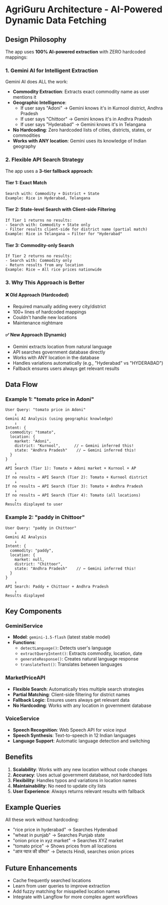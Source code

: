 # AgriGuru Architecture - AI-Powered Dynamic Data Fetching

## Design Philosophy

The app uses **100% AI-powered extraction** with ZERO hardcoded mappings:

### 1. **Gemini AI for Intelligent Extraction**

Gemini AI does ALL the work:

- **Commodity Extraction**: Extracts exact commodity name as user mentions it
- **Geographic Intelligence**: 
  - If user says "Adoni" → Gemini knows it's in Kurnool district, Andhra Pradesh
  - If user says "Chittoor" → Gemini knows it's in Andhra Pradesh
  - If user says "Hyderabad" → Gemini knows it's in Telangana
- **No Hardcoding**: Zero hardcoded lists of cities, districts, states, or commodities
- **Works with ANY location**: Gemini uses its knowledge of Indian geography

### 2. **Flexible API Search Strategy**

The app uses a **3-tier fallback approach**:

#### Tier 1: Exact Match
```
Search with: Commodity + District + State
Example: Rice in Hyderabad, Telangana
```

#### Tier 2: State-level Search with Client-side Filtering
```
If Tier 1 returns no results:
- Search with: Commodity + State only
- Filter results client-side for district name (partial match)
Example: Rice in Telangana → Filter for "Hyderabad"
```

#### Tier 3: Commodity-only Search
```
If Tier 2 returns no results:
- Search with: Commodity only
- Return results from any location
Example: Rice → All rice prices nationwide
```

### 3. **Why This Approach is Better**

#### ❌ Old Approach (Hardcoded)
- Required manually adding every city/district
- 100+ lines of hardcoded mappings
- Couldn't handle new locations
- Maintenance nightmare

#### ✅ New Approach (Dynamic)
- Gemini extracts location from natural language
- API searches government database directly
- Works with ANY location in the database
- Handles variations automatically (e.g., "Hyderabad" vs "HYDERABAD")
- Fallback ensures users always get relevant results

## Data Flow

### Example 1: "tomato price in Adoni"

```
User Query: "tomato price in Adoni"
    ↓
Gemini AI Analysis (using geographic knowledge)
    ↓
Intent: {
  commodity: "tomato",
  location: {
    market: "Adoni",
    district: "Kurnool",      // ← Gemini inferred this!
    state: "Andhra Pradesh"    // ← Gemini inferred this!
  }
}
    ↓
API Search (Tier 1): Tomato + Adoni market + Kurnool + AP
    ↓
If no results → API Search (Tier 2): Tomato + Kurnool district
    ↓
If no results → API Search (Tier 3): Tomato + Andhra Pradesh
    ↓
If no results → API Search (Tier 4): Tomato (all locations)
    ↓
Results displayed to user
```

### Example 2: "paddy in Chittoor"

```
User Query: "paddy in Chittoor"
    ↓
Gemini AI Analysis
    ↓
Intent: {
  commodity: "paddy",
  location: {
    market: null,
    district: "Chittoor",
    state: "Andhra Pradesh"    // ← Gemini inferred this!
  }
}
    ↓
API Search: Paddy + Chittoor + Andhra Pradesh
    ↓
Results displayed
```

## Key Components

### GeminiService
- **Model**: `gemini-1.5-flash` (latest stable model)
- **Functions**:
  - `detectLanguage()`: Detects user's language
  - `extractQueryIntent()`: Extracts commodity, location, date
  - `generateResponse()`: Creates natural language response
  - `translateText()`: Translates between languages

### MarketPriceAPI
- **Flexible Search**: Automatically tries multiple search strategies
- **Partial Matching**: Client-side filtering for district names
- **Fallback Logic**: Ensures users always get relevant data
- **No Hardcoding**: Works with any location in government database

### VoiceService
- **Speech Recognition**: Web Speech API for voice input
- **Speech Synthesis**: Text-to-speech in 12 Indian languages
- **Language Support**: Automatic language detection and switching

## Benefits

1. **Scalability**: Works with any new location without code changes
2. **Accuracy**: Uses actual government database, not hardcoded lists
3. **Flexibility**: Handles typos and variations in location names
4. **Maintainability**: No need to update city lists
5. **User Experience**: Always returns relevant results with fallback

## Example Queries

All these work without hardcoding:

- "rice price in hyderabad" → Searches Hyderabad
- "wheat in punjab" → Searches Punjab state
- "onion price in xyz market" → Searches XYZ market
- "tomato price" → Shows prices from all locations
- "आज प्याज की कीमत" → Detects Hindi, searches onion prices

## Future Enhancements

- Cache frequently searched locations
- Learn from user queries to improve extraction
- Add fuzzy matching for misspelled location names
- Integrate with Langflow for more complex agent workflows
